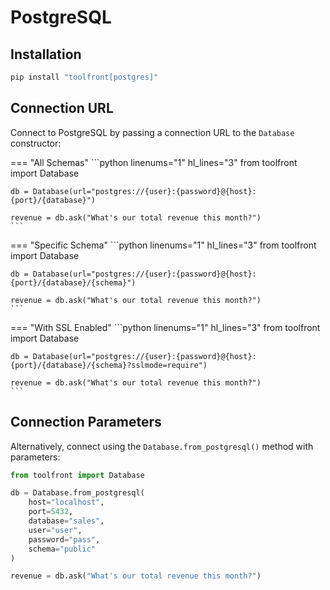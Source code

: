 # PostgreSQL

## Installation

```bash
pip install "toolfront[postgres]"
```

## Connection URL

Connect to PostgreSQL by passing a connection URL to the `Database` constructor:

=== "All Schemas"
    ```python linenums="1" hl_lines="3"
    from toolfront import Database

    db = Database(url="postgres://{user}:{password}@{host}:{port}/{database}")

    revenue = db.ask("What's our total revenue this month?")
    ```

=== "Specific Schema"
    ```python linenums="1" hl_lines="3"
    from toolfront import Database

    db = Database(url="postgres://{user}:{password}@{host}:{port}/{database}/{schema}")

    revenue = db.ask("What's our total revenue this month?")
    ```

=== "With SSL Enabled"
    ```python linenums="1" hl_lines="3"
    from toolfront import Database

    db = Database(url="postgres://{user}:{password}@{host}:{port}/{database}/{schema}?sslmode=require")

    revenue = db.ask("What's our total revenue this month?")
    ```

## Connection Parameters

Alternatively, connect using the `Database.from_postgresql()` method with parameters:

```python linenums="1"
from toolfront import Database

db = Database.from_postgresql(
    host="localhost",
    port=5432,
    database="sales",
    user="user",
    password="pass",
    schema="public"
)

revenue = db.ask("What's our total revenue this month?")
```
